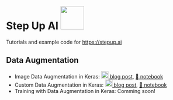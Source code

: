 # Step Up AI [<img src="https://stepup.ai/favicon.png" height="64px"/>](https://stepup.ai)
Tutorials and example code for https://stepup.ai

## Data Augmentation
* Image Data Augmentation in Keras: [<img src="https://stepup.ai/favicon.png" height="20px"/> blog post](https://stepup.ai/exploring_data_augmentation_keras), [:link: notebook](tutorials/data_augmentation/exploring_data_augmentation_keras.ipynb)
* Custom Data Augmentation in Keras: [<img src="https://stepup.ai/favicon.png" height="20px"/> blog post](https://stepup.ai/custom_data_augmentation_keras), [:link: notebook](tutorials/data_augmentation/custom_data_augmentation_keras.ipynb)
* Training with Data Augmentation in Keras: Comming soon!
